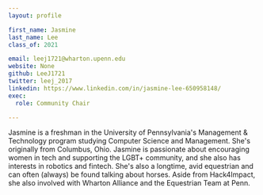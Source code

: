 ```yaml
---
layout: profile

first_name: Jasmine
last_name: Lee
class_of: 2021

email: leej1721@wharton.upenn.edu
website: None
github: LeeJ1721
twitter: leej_2017
linkedin: https://www.linkedin.com/in/jasmine-lee-650958148/
exec:
  role: Community Chair

---
```

Jasmine is a freshman in the University of Pennsylvania's Management & Technology program studying Computer Science and Management. She's originally from Columbus, Ohio. Jasmine is passionate about encouraging women in tech and supporting the LGBT+ community, and she also has interests in robotics and fintech. She's also a longtime, avid equestrian and can often (always) be found talking about horses. Aside from Hack4Impact, she also involved with Wharton Alliance and the Equestrian Team at Penn.
